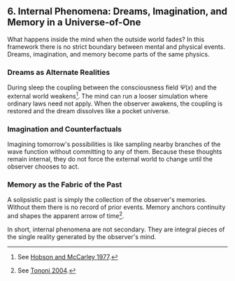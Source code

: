 ## 6. Internal Phenomena: Dreams, Imagination, and Memory in a Universe-of-One

What happens inside the mind when the outside world fades? In this framework there is no strict boundary between mental and physical events. Dreams, imagination, and memory become parts of the same physics.

### Dreams as Alternate Realities
During sleep the coupling between the consciousness field $\Psi(x)$ and the external world weakens[^ch6-hobson]. The mind can run a looser simulation where ordinary laws need not apply. When the observer awakens, the coupling is restored and the dream dissolves like a pocket universe.

### Imagination and Counterfactuals
Imagining tomorrow's possibilities is like sampling nearby branches of the wave function without committing to any of them. Because these thoughts remain internal, they do not force the external world to change until the observer chooses to act.

### Memory as the Fabric of the Past
A solipsistic past is simply the collection of the observer's memories. Without them there is no record of prior events. Memory anchors continuity and shapes the apparent arrow of time[^ch6-tononi].

In short, internal phenomena are not secondary. They are integral pieces of the single reality generated by the observer's mind.

[^ch6-hobson]: See [Hobson and McCarley 1977](references.md#hobson1977).
[^ch6-tononi]: See [Tononi 2004](references.md#tononi2004).
